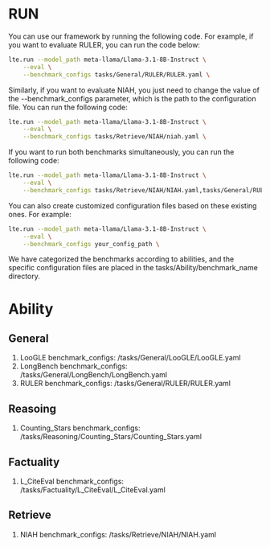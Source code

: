 
# RUN 
You can use our framework by running the following code. For example, if you want to evaluate RULER, you can run the code below:

```bash
lte.run --model_path meta-llama/Llama-3.1-8B-Instruct \
    --eval \
    --benchmark_configs tasks/General/RULER/RULER.yaml \
```

Similarly, if you want to evaluate NIAH, you just need to change the value of the --benchmark_configs parameter, which is the path to the configuration file. You can run the following code:

```bash
lte.run --model_path meta-llama/Llama-3.1-8B-Instruct \
    --eval \
    --benchmark_configs tasks/Retrieve/NIAH/niah.yaml \
```

If you want to run both benchmarks simultaneously, you can run the following code:

```bash
lte.run --model_path meta-llama/Llama-3.1-8B-Instruct \
    --eval \
    --benchmark_configs tasks/Retrieve/NIAH/NIAH.yaml,tasks/General/RULER/RULER.yaml \
```

You can also create customized configuration files based on these existing ones. For example:

```bash
lte.run --model_path meta-llama/Llama-3.1-8B-Instruct \
    --eval \
    --benchmark_configs your_config_path \
```
We have categorized the benchmarks according to abilities, and the specific configuration files are placed in the tasks/Ability/benchmark_name directory.
# Ability
## General
1. LooGLE
benchmark_configs: /tasks/General/LooGLE/LooGLE.yaml
2. LongBench
benchmark_configs: /tasks/General/LongBench/LongBench.yaml
3. RULER
benchmark_configs: /tasks/General/RULER/RULER.yaml
## Reasoing
1. Counting_Stars
benchmark_configs: /tasks/Reasoning/Counting_Stars/Counting_Stars.yaml
## Factuality
1. L_CiteEval
benchmark_configs: /tasks/Factuality/L_CiteEval/L_CiteEval.yaml
## Retrieve
1. NIAH
benchmark_configs: /tasks/Retrieve/NIAH/NIAH.yaml

